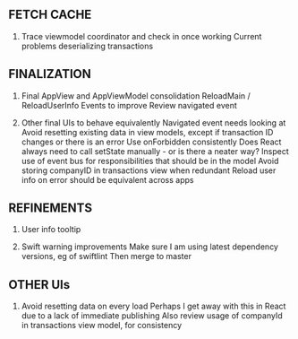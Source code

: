 FETCH CACHE
-----------
1. Trace viewmodel coordinator and check in once working
   Current problems deserializing transactions

FINALIZATION
------------
1. Final AppView and AppViewModel consolidation
   ReloadMain / ReloadUserInfo Events to improve
   Review navigated event

2. Other final UIs to behave equivalently
   Navigated event needs looking at
   Avoid resetting existing data in view models, except if transaction ID changes or there is an error
   Use onForbidden consistently
   Does React always need to call setState manually - or is there a neater way?
   Inspect use of event bus for responsibilities that should be in the model
   Avoid storing companyID in transactions view when redundant
   Reload user info on error should be equivalent across apps

REFINEMENTS
-----------
1. User info tooltip

2. Swift warning improvements
   Make sure I am using latest dependency versions, eg of swiftlint
   Then merge to master

OTHER UIs
---------
1. Avoid resetting data on every load
   Perhaps I get away with this in React due to a lack of immediate publishing
   Also review usage of companyId in transactions view model, for consistency
